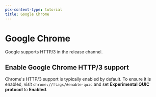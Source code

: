 ```yaml
---
pcx-content-type: tutorial
title: Google Chrome
---
```


# Google Chrome

Google supports HTTP/3 in the release channel.

## Enable Google Chrome HTTP/3 support

Chrome's HTTP/3 support is typically enabled by default. To ensure it is enabled, visit `chrome://flags/#enable-quic` and set **Experimental QUIC protocol** to **Enabled**.